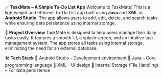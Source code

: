✅ **TaskMate – A Simple To-Do List App**
Welcome to TaskMate! This is a lightweight and efficient To-Do List app built using **Java** and **XML** in **Android Studio**. The app allows users to add, edit, delete, and search tasks while ensuring data persistence using internal storage.

📌 **Project Overview**
TaskMate is designed to help users manage their daily tasks easily. It features a smooth UI, a splash screen, and an intuitive task management system. The app stores all tasks using internal storage, eliminating the need for an external database.

🛠 **Tech Stack**
🔹 Android Studio – Development environment
🔹 Java – Core programming language
🔹 XML – UI design
🔹 Internal Storage (File Handling) – For data persistence
